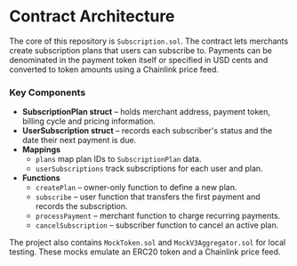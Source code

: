 # Contract Architecture

The core of this repository is `Subscription.sol`. The contract lets merchants create subscription plans that users can subscribe to. Payments can be denominated in the payment token itself or specified in USD cents and converted to token amounts using a Chainlink price feed.

### Key Components

- **SubscriptionPlan struct** – holds merchant address, payment token, billing cycle and pricing information.
- **UserSubscription struct** – records each subscriber's status and the date their next payment is due.
- **Mappings**
  - `plans` map plan IDs to `SubscriptionPlan` data.
  - `userSubscriptions` track subscriptions for each user and plan.
- **Functions**
  - `createPlan` – owner-only function to define a new plan.
  - `subscribe` – user function that transfers the first payment and records the subscription.
  - `processPayment` – merchant function to charge recurring payments.
  - `cancelSubscription` – subscriber function to cancel an active plan.

The project also contains `MockToken.sol` and `MockV3Aggregator.sol` for local testing. These mocks emulate an ERC20 token and a Chainlink price feed.

